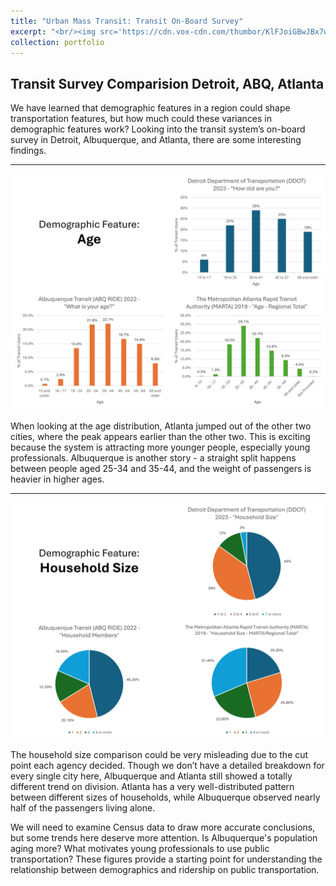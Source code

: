 ```yaml
---
title: "Urban Mass Transit: Transit On-Board Survey"
excerpt: "<br/><img src='https://cdn.vox-cdn.com/thumbor/KlFJoiGBwJBx7wDd2ZVFY3yEgCk=/0x0:4119x2460/1220x813/filters:focal(1731x901:2389x1559):format(webp)/cdn.vox-cdn.com/uploads/chorus_image/image/65327630/MARTA_TRain.0.jpg'>"
collection: portfolio
---
```


## Transit Survey Comparision Detroit, ABQ, Atlanta

We have learned that demographic features in a region could shape transportation features, but how much could these variances in demographic features work? Looking into the transit system’s on-board survey in Detroit, Albuquerque, and Atlanta, there are some interesting findings.

---

![Figure 1. Age](/images/Slide4.JPG)

When looking at the age distribution, Atlanta jumped out of the other two cities, where the peak appears earlier than the other two. This is exciting because the system is attracting more younger people, especially young professionals. Albuquerque is another story - a straight split happens between people aged 25-34 and 35-44, and the weight of passengers is heavier in higher ages. 

---

![Figure 2. Household](/images/Slide5.JPG)

The household size comparison could be very misleading due to the cut point each agency decided. Though we don’t have a detailed breakdown for every single city here, Albuquerque and Atlanta still showed a totally different trend on division. Atlanta has a very well-distributed pattern between different sizes of households, while Albuquerque observed nearly half of the passengers living alone. 

We will need to examine Census data to draw more accurate conclusions, but some trends here deserve more attention. Is Albuquerque's population aging more? What motivates young professionals to use public transportation? These figures provide a starting point for understanding the relationship between demographics and ridership on public transportation. 
